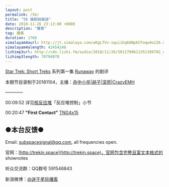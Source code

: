 ```yaml
---
layout: post
permalink: /56/
title: "56 编剧拍脑袋"
date: 2018-11-26 23:13:00 +0800
description: "播客"
tag: 播客 
duration: 1768
ximalayam4aurl: http://jt.ximalaya.com/wKgLfVv-squiibq6ANp6CFoqw4o126.m4a?channel=rss&amp;album_id=3135361&amp;track_id=140316493&amp;uid=6418191&amp;jt=http://audio.xmcdn.com/group54/M0B/52/28/wKgLfVv-squiibq6ANp6CFoqw4o126.m4a
ximalayam4alength: 42454248
lizhimp3url: http://cdn.lizhi.fm/audio/2018/11/26/5011709611351389702_ud.mp3
lizhimp3length: 70794978
---   
```


[Star Trek: Short Treks](http://memory-alpha.wikia.com/wiki/Star_Trek%3A_Short_Treks) 系列第一集 [Runaway](http://memory-alpha.wikia.com/wiki/Runaway_(episode)) 的剧评

本期节目录制于20181104，主播：[舟中小卒](http://weibo.com/u/3044338061)\|[胡子](https://weibo.com/p/1005051764117203)\|[深思](mailto:deepthought@trekin.space)\|[CrazyEMH](mailto:emh@trekin.space)

————

00:09:52 详见[核反应堆](https://zh.wikipedia.org/wiki/%E6%A0%B8%E5%8F%8D%E5%BA%94%E5%A0%86)「反应堆控制」小节

00:20:47 **&quot;First Contact&quot;** [TNG](http://memory-alpha.wikia.com/wiki/TNG)[4x15](http://memory-alpha.wikia.com/wiki/TNG_Season_4)

## ●本台反馈●

Email: [subspacesignal@qq.com](mailto:subspacesignal@qq.com), all frequencies open.

官网：[http://trekin.space](http://trekin.space)，官网包含完整且富文本格式的 shownotes

听众交流群：QQ群号 591546843

新浪微博：[@迷于星际播客](http://weibo.com/lostinst)

